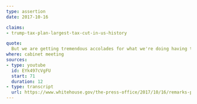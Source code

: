 ```yaml
---
type: assertion
date: 2017-10-16

claims:
- trump-tax-plan-largest-tax-cut-in-us-history

quote:
  But we are getting tremendous accolades for what we're doing having to do with both reform and with the massive tax cuts; it will be the largest tax cuts in the history of our country.
where: cabinet meeting
sources:
- type: youtube
  id: EYk497cVgFU
  start: 71
  duration: 12
- type: transcript
  url: https://www.whitehouse.gov/the-press-office/2017/10/16/remarks-president-trump-cabinet-meeting
---
```

